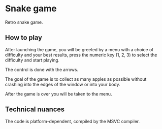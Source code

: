 # Snake game
Retro snake game.
## How to play
After launching the game, you will be greeted by a menu with a choice of difficulty and your best results, press the numeric key (1, 2, 3) to select the difficulty and start playing.

The control is done with the arrows.

The goal of the game is to collect as many apples as possible without crashing into the edges of the window or into your body.

After the game is over you will be taken to the menu.
## Technical nuances
The code is platform-dependent, compiled by the MSVC compiler.
